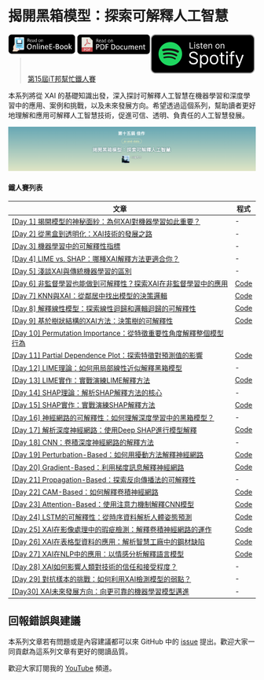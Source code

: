 # 揭開黑箱模型：探索可解釋人工智慧
<a href="https://andy6804tw.github.io/crazyai-xai">
  <img align="left" width=140 alt="blog" src="design/ebook-dark.png" />
</a>
<a href="https://andy6804tw.github.io/crazyai-xai/pdf/全民瘋AI系列_探索可解釋人工智慧_v1.1.pdf">
  <img align="left" width=150 alt="blog" src="design/pdf-dark.png" />
</a>
<a href="https://spotifyanchor-web.app.link/e/wloo7pSeXMb">
  <img align="left" alt="blog" src="design/spotify-dark.svg" />
</a>
<br><br>

> [第15屆iT邦幫忙鐵人賽](https://ithelp.ithome.com.tw/users/20107247/ironman/6272)

本系列將從 XAI 的基礎知識出發，深入探討可解釋人工智慧在機器學習和深度學習中的應用、案例和挑戰，以及未來發展方向。希望透過這個系列，幫助讀者更好地理解和應用可解釋人工智慧技術，促進可信、透明、負責任的人工智慧發展。

[![](./award.png)](https://ithelp.ithome.com.tw/2020-12th-ironman/articles/6272)

#### 鐵人賽列表

| 文章 | 程式 |
| ------------- | ------------- |
| [[Day 1] 揭開模型的神秘面紗：為何XAI對機器學習如此重要？](https://ithelp.ithome.com.tw/articles/10318087) | -  |
| [[Day 2] 從黑盒到透明化：XAI技術的發展之路](https://ithelp.ithome.com.tw/articles/10318532) | -  |
| [[Day 3] 機器學習中的可解釋性指標](https://ithelp.ithome.com.tw/articles/10319364) | -  |
| [[Day 4] LIME vs. SHAP：哪種XAI解釋方法更適合你？](https://ithelp.ithome.com.tw/articles/10320360) | -  |
| [[Day 5] 淺談XAI與傳統機器學習的區別](https://ithelp.ithome.com.tw/articles/10321697) | -  |
| [[Day 6] 非監督學習也能做到可解釋性？探索XAI在非監督學習中的應用](https://ithelp.ithome.com.tw/articles/10322594) | [Code](https://colab.research.google.com/github/andy6804tw/crazyai-xai/blob/main/code/06.非監督學習也能做到可解釋性？探索XAI在非監督學習中的應用.ipynb)  |
| [[Day 7] KNN與XAI：從鄰居中找出模型的決策邏輯](https://ithelp.ithome.com.tw/articles/10323663) | [Code](https://colab.research.google.com/github/andy6804tw/crazyai-xai/blob/main/code/07.KNN與XAI：從鄰居中找出模型的決策邏輯.ipynb)  |
| [[Day 8] 解釋線性模型：探索線性迴歸和邏輯迴歸的可解釋性](https://ithelp.ithome.com.tw/articles/10324299) | [Code](https://colab.research.google.com/github/andy6804tw/crazyai-xai/blob/main/code/08.解釋線性模型：探索線性迴歸和邏輯迴歸的可解釋性.ipynb)  |
| [[Day 9] 基於樹狀結構的XAI方法：決策樹的可解釋性](https://ithelp.ithome.com.tw/articles/10325159) | [Code](https://colab.research.google.com/github/andy6804tw/crazyai-xai/blob/main/code/09.基於樹狀結構的XAI方法：決策樹的可解釋性.ipynb)  |
| [[Day 10] Permutation Importance：從特徵重要性角度解釋整個模型行為](https://colab.research.google.com/github/andy6804tw/crazyai-xai/blob/main/code/10.Permutation_Importance：從特徵重要性角度解釋整個模型行為.ipynb)  |
| [[Day 11] Partial Dependence Plot：探索特徵對預測值的影響](https://ithelp.ithome.com.tw/articles/10326424) | [Code](https://colab.research.google.com/github/andy6804tw/crazyai-xai/blob/main/code/11.Partial%20Dependence%20Plot：探索特徵對預測值的影響.ipynb)  |
| [[Day 12] LIME理論：如何用局部線性近似解釋黑箱模型](https://ithelp.ithome.com.tw/articles/10327698) | -  |
| [[Day 13] LIME實作：實戰演練LIME解釋方法](https://ithelp.ithome.com.tw/articles/10328780) | [Code](https://colab.research.google.com/github/andy6804tw/crazyai-xai/blob/main/code/13.LIME實作：實戰演練LIME解釋方法.ipynb)  |
| [[Day 14] SHAP理論：解析SHAP解釋方法的核心](https://ithelp.ithome.com.tw/articles/10329606) | -  |
| [[Day 15] SHAP實作：實戰演練SHAP解釋方法](https://ithelp.ithome.com.tw/articles/10330115) | [Code](https://colab.research.google.com/github/andy6804tw/crazyai-xai/blob/main/code/15.SHAP實作：實戰演練SHAP解釋方法.ipynb)   |
| [[Day 16] 神經網路的可解釋性：如何理解深度學習中的黑箱模型？](https://ithelp.ithome.com.tw/articles/10330576) | -  |
| [[Day 17] 解析深度神經網路：使用Deep SHAP進行模型解釋](https://ithelp.ithome.com.tw/articles/10331443) | [Code](https://colab.research.google.com/github/andy6804tw/crazyai-xai/blob/main/code/17.解析深度神經網路：使用Deep%20SHAP進行模型解釋.ipynb)  |
| [[Day 18] CNN：卷積深度神經網路的解釋方法](https://ithelp.ithome.com.tw/articles/10332039) | -  |
| [[Day 19] Perturbation-Based：如何用擾動方法解釋神經網路](https://ithelp.ithome.com.tw/articles/10332904) | [Code](https://colab.research.google.com/github/andy6804tw/crazyai-xai/blob/main/code/19.Perturbation-Based：如何用擾動方法解釋神經網路.ipynb)  |
| [[Day 20] Gradient-Based：利用梯度訊息解釋神經網路](https://ithelp.ithome.com.tw/articles/10333578) | [Code](https://colab.research.google.com/github/andy6804tw/crazyai-xai/blob/main/code/20.Gradient-Based：利用梯度訊息解釋神經網路.ipynb)  |
| [[Day 21] Propagation-Based：探索反向傳播法的可解釋性](https://ithelp.ithome.com.tw/articles/10334191) | -  |
| [[Day 22] CAM-Based：如何解釋卷積神經網路](https://ithelp.ithome.com.tw/articles/10334625) | [Code](https://colab.research.google.com/github/andy6804tw/crazyai-xai/blob/main/code/22.CAM-Based：如何解釋卷積神經網路.ipynb)  |
| [[Day 23] Attention-Based：使用注意力機制解釋CNN模型](https://ithelp.ithome.com.tw/articles/10335422) | [Code](https://colab.research.google.com/github/andy6804tw/crazyai-xai/blob/main/code/23.Attention-Based：使用注意力機制解釋CNN模型.ipynb)  |
| [[Day 24] LSTM的可解釋性：從時序資料解析人體姿態預測](https://ithelp.ithome.com.tw/articles/10335915) | [Code](https://colab.research.google.com/github/andy6804tw/crazyai-xai/blob/main/code/24.LSTM的可解釋性：從時序資料解析人體姿態預測.ipynb)  |
| [[Day 25] XAI在影像處理中的瑕疵檢測：解釋卷積神經網路的運作]() | [Code](https://www.kaggle.com/code/andy6804tw/day-25-xai)  |
| [[Day 26] XAI在表格型資料的應用：解析智慧工廠中的鋼材缺陷](https://ithelp.ithome.com.tw/articles/10337150) | [Code](https://colab.research.google.com/github/andy6804tw/crazyai-xai/blob/main/code/26.XAI在表格型資料的應用：解析智慧工廠中的鋼材缺陷.ipynb)  |
| [[Day 27] XAI在NLP中的應用：以情感分析解釋語言模型](https://ithelp.ithome.com.tw/articles/10337606) | [Code](https://colab.research.google.com/github/andy6804tw/crazyai-xai/blob/main/code/27.XAI在NLP中的應用：以情感分析解釋語言模型.ipynb)  |
| [[Day 28] XAI如何影響人類對技術的信任和接受程度？](https://ithelp.ithome.com.tw/articles/10338219) | -  |
| [[Day 29] 對抗樣本的挑戰：如何利用XAI檢測模型的弱點？](https://ithelp.ithome.com.tw/articles/10338669) | -  |
| [[Day30] XAI未來發展方向：向更可靠的機器學習模型邁進](https://ithelp.ithome.com.tw/articles/10339196) | -  |


## 回報錯誤與建議
本系列文章若有問題或是內容建議都可以來 GitHub 中的 [issue](https://github.com/andy6804tw/crazyai-xai/issues) 提出。歡迎大家一同貢獻為這系列文章有更好的閱讀品質。

歡迎大家訂閱我的 [YouTube](https://www.youtube.com/channel/UCSNPCGvMYEV-yIXAVt3FA5A) 頻道。